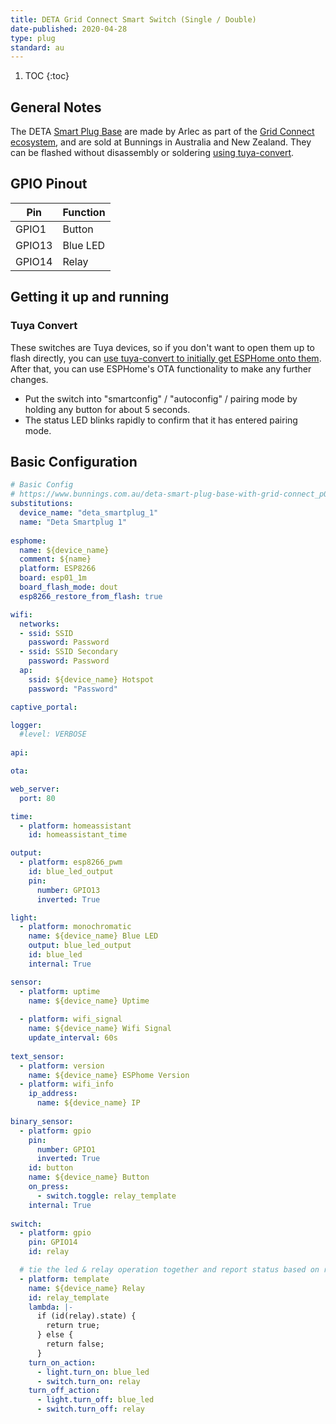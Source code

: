 ```yaml
---
title: DETA Grid Connect Smart Switch (Single / Double)
date-published: 2020-04-28
type: plug
standard: au
---
```


1. TOC
{:toc}

## General Notes
The DETA [Smart Plug Base](https://www.bunnings.com.au/deta-smart-plug-base-with-grid-connect_p0098817) are made by Arlec as part of the [Grid Connect ecosystem](https://grid-connect.com.au/), and are sold at Bunnings in Australia and New Zealand.  They can be flashed without disassembly or soldering [using tuya-convert](#tuya-convert).


## GPIO Pinout

| Pin     | Function                           |
|---------|------------------------------------|
| GPIO1   | Button                             |
| GPIO13  | Blue LED                           |
| GPIO14  | Relay                              |     



## Getting it up and running
### Tuya Convert
These switches are Tuya devices, so if you don't want to open them up to flash directly, you can [use tuya-convert to initially get ESPHome onto them](/guides/tuya-convert/).  After that, you can use ESPHome's OTA functionality to make any further changes.

- Put the switch into "smartconfig" / "autoconfig" / pairing mode by holding any button for about 5 seconds.
- The status LED blinks rapidly to confirm that it has entered pairing mode.

## Basic Configuration
```yaml
# Basic Config
# https://www.bunnings.com.au/deta-smart-plug-base-with-grid-connect_p0098817
substitutions:
  device_name: "deta_smartplug_1"
  name: "Deta Smartplug 1"
  
esphome:
  name: ${device_name}
  comment: ${name}
  platform: ESP8266
  board: esp01_1m
  board_flash_mode: dout
  esp8266_restore_from_flash: true

wifi:
  networks:
  - ssid: SSID
    password: Password
  - ssid: SSID Secondary
    password: Password
  ap:
    ssid: ${device_name} Hotspot
    password: "Password"

captive_portal:  

logger:
  #level: VERBOSE
  
api:

ota:

web_server:
  port: 80

time:
  - platform: homeassistant
    id: homeassistant_time

output:
  - platform: esp8266_pwm
    id: blue_led_output
    pin:
      number: GPIO13
      inverted: True

light:
  - platform: monochromatic
    name: ${device_name} Blue LED
    output: blue_led_output
    id: blue_led
    internal: True

sensor:
  - platform: uptime
    name: ${device_name} Uptime
    
  - platform: wifi_signal
    name: ${device_name} Wifi Signal
    update_interval: 60s
  
text_sensor:  
  - platform: version
    name: ${device_name} ESPhome Version
  - platform: wifi_info
    ip_address:
      name: ${device_name} IP
    
binary_sensor:
  - platform: gpio
    pin:
      number: GPIO1
      inverted: True
    id: button
    name: ${device_name} Button
    on_press:
      - switch.toggle: relay_template
    internal: True
    
switch:
  - platform: gpio
    pin: GPIO14
    id: relay

  # tie the led & relay operation together and report status based on relay state   
  - platform: template
    name: ${device_name} Relay
    id: relay_template
    lambda: |-
      if (id(relay).state) {
        return true;
      } else {
        return false;
      }
    turn_on_action:
      - light.turn_on: blue_led
      - switch.turn_on: relay
    turn_off_action:
      - light.turn_off: blue_led
      - switch.turn_off: relay

```
